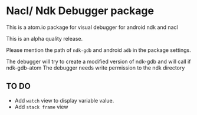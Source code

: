 # Nacl/ Ndk Debugger package

This is a atom.io package for visual debugger for android ndk and nacl

This is an alpha quality release.

Please mention the path of  `ndk-gdb` and android `adb` in the package settings.

The debugger will try to create a modified version of ndk-gdb and will call if ndk-gdb-atom
  The debugger needs write permission to the ndk directory


## TO DO

* Add `watch` view to display variable value.
* Add `stack frame` view  
